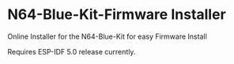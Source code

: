 # N64-Blue-Kit-Firmware Installer

Online Installer for the N64-Blue-Kit for easy Firmware Install

Requires ESP-IDF 5.0 release currently.

